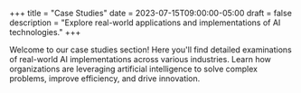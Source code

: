 +++
title = "Case Studies"
date = 2023-07-15T09:00:00-05:00
draft = false
description = "Explore real-world applications and implementations of AI technologies."
+++

Welcome to our case studies section! Here you'll find detailed examinations of real-world AI implementations across various industries. Learn how organizations are leveraging artificial intelligence to solve complex problems, improve efficiency, and drive innovation.